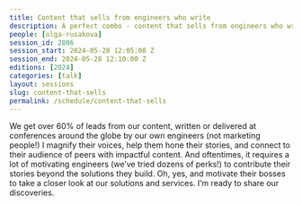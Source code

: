 ```yaml
---
title: Content that sells from engineers who write
description: A perfect combo - content that sells from engineers who write.
people: [olga-rusakova]
session_id: 2806
session_start: 2024-05-28 12:05:00 Z
session_end: 2024-05-28 12:10:00 Z
editions: [2024]
categories: [talk]
layout: sessions
slug: content-that-sells
permalink: /schedule/content-that-sells
---
```


We get over 60% of leads from our content, written or delivered at conferences around the globe by our own 
engineers (not marketing people!) I magnify their voices, help them hone their stories, and connect to their 
audience of peers with impactful content. And oftentimes, it requires a lot of motivating engineers (we’ve 
tried dozens of perks!) to contribute their stories beyond the solutions they build. Oh, yes, and motivate 
their bosses to take a closer look at our solutions and services. I’m ready to share our discoveries.